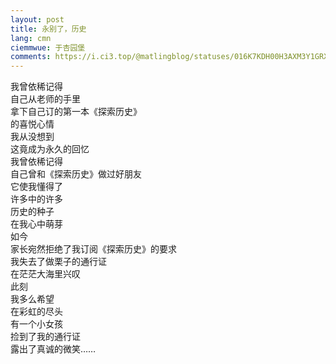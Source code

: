 ```yaml
---
layout: post
title: 永别了，历史
lang: cmn
ciemmwue: 于杏园堡
comments: https://i.ci3.top/@matlingblog/statuses/016K7KDH00H3AXM3Y1GRXDX449
---
```


我曾依稀记得  
自己从老师的手里  
拿下自己订的第一本《探索历史》<!--more-->  
的喜悦心情  
我从没想到  
这竟成为永久的回忆  
我曾依稀记得  
自己曾和《探索历史》做过好朋友  
它使我懂得了  
许多中的许多  
历史的种子  
在我心中萌芽  
如今  
家长宛然拒绝了我订阅《探索历史》的要求  
我失去了做栗子的通行证  
在茫茫大海里兴叹  
此刻  
我多么希望  
在彩虹的尽头  
有一个小女孩  
捡到了我的通行证  
露出了真诚的微笑……
